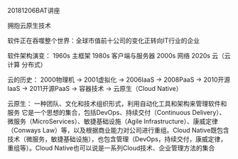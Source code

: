 20181206BAT讲座

拥抱云原生技术

软件正在吞噬整个世界：全球市值前十公司的变化正转向IT行业的企业

软件架构演变：
1960s 主框架
1980s 客户端与服务器
2000s 网络
2020s 云（云计算 分布式）

云的历史：
2000物理机 -> 2001虚拟化 -> 2006IaaS -> 2008PaaS -> 2010开源IaaS -> 2011开源PaaS -> 容器技术 -> 云原生（Cloud Native）

云原生：
一种团队、文化和技术组织形式，利用自动化工具和架构来管理软件和服务
它是一个思想的集合，包括DevOps、持续交付（Continuous Delivery）、微服务（MicroServices）、敏捷基础设施（Agile Infrastructure）、康威定律（Conways Law）等，以及根据商业能力对公司进行重组。Cloud Native既包含技术（微服务，敏捷基础设施），也包含管理（DevOps，持续交付，康威定律，重组等）。Cloud Native也可以说是一系列Cloud技术、企业管理方法的集合

